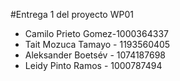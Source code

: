  #Entrega 1 del proyecto WP01

* Camilo Prieto Gomez-1000364337
* Tait Mozuca Tamayo - 1193560405
* Aleksander Boetsév - 1074187698
* Leidy Pinto Ramos - 1000787494
